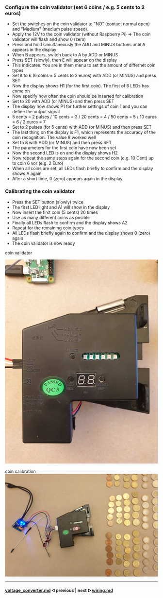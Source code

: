 ### Configure the coin validator (set 6 coins / e.g. 5 cents to 2 euros)

- Set the switches on the coin validator to "NO" (contact normal open) and "Medium" (medium pulse speed).
- Apply the 12V to the coin validator (without Raspberry Pi) => The coin validator will flash and show 0 (zero)
- Press and hold simultaneously the ADD and MINUS buttons until A appears in the display
- When B appears, switch back to A by ADD or MINUS
- Press SET (slowly), then E will appear on the display
- This indicates: You are in them menu to set the amount of differnet coin types 
- Set it to 6 (6 coins = 5 cents to 2 euros) with ADD (or MINUS) and press SET
- Now the display shows H1 (for the first coin). The first of 6 LEDs has come on
- Now specify how often the coin should be inserted for calibration
- Set to 20 with ADD (or MINUS) and then press SET
- The display now shows P1 for further settings of coin 1 and you can define the output signal
- 5 cents = 2 pulses / 10 cents = 3 / 20 cents = 4 / 50 cents = 5 / 10 euros = 6 / 2 euros = 7
- Set to 2 pulses (for 5 cents) with ADD (or MINUS) and then press SET
- The last thing on the display is F1, which represents the accuracy of the coin recognition. The value 8 worked well
- Set to 8 with ADD (or MINUS) and then press SET
- The parameters for the first coin have now been set 
- Now the second LED is on and the display shows H2
- Now repeat the same steps again for the second coin (e.g. 10 Cent) up to coin 6 vor (e.g. 2 Euro)
- When all coins are set, all LEDs flash briefly to confirm and the display shows A again
- After a short time, 0 (zero) appears again in the display

### Calibrating the coin validator

- Press the SET button (slowly) twice
- The first LED light and A1 will show in the display
- Now insert the first coin (5 cents) 20 times
- Use as many different coins as posible
- Finally all LEDs flash to confirm and the display shows A2
- Repeat for the remaining coin types
- All LEDs flash briefly again to confirm and the display shows 0 (zero) again
- The coin validator is now ready

coin validator

<img src="../pictures/coin_validator_closeup.jpg" width="600">

coin calibration
![coin calibration](../pictures/coin_validator_calibration.jpg)

---

#### [voltage_converter.md](/docs/guide/voltage_converter.md)  ᐊ  previous | next  ᐅ  [wiring.md](/docs/guide/wiring.md)

